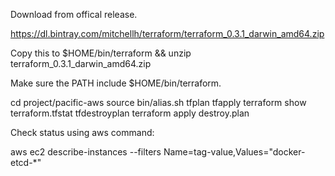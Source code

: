 
Download from offical release.

https://dl.bintray.com/mitchellh/terraform/terraform_0.3.1_darwin_amd64.zip

Copy this to $HOME/bin/terraform && unzip terraform_0.3.1_darwin_amd64.zip

Make sure the PATH include $HOME/bin/terraform.

cd project/pacific-aws
source bin/alias.sh
tfplan
tfapply
terraform show terraform.tfstat
tfdestroyplan
terraform apply destroy.plan

Check status using aws command:

aws ec2 describe-instances --filters Name=tag-value,Values="docker-etcd-*"
